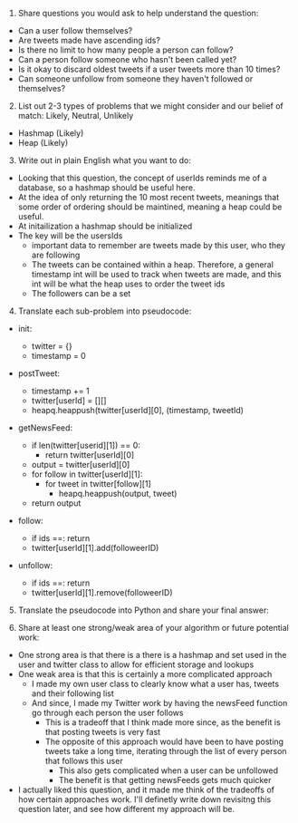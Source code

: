 1. Share questions you would ask to help understand the question:
- Can a user follow themselves?
- Are tweets made have ascending ids?
- Is there no limit to how many people a person can follow?
- Can a person follow someone who hasn't been called yet?
- Is it okay to discard oldest tweets if a user tweets more than 10 times?
- Can someone unfollow from someone they haven't followed or themselves?

2. List out 2-3 types of problems that we might consider and our belief of match: Likely, Neutral, Unlikely
- Hashmap (Likely)
- Heap (Likely)

3. Write out in plain English what you want to do: 
- Looking that this question, the concept of userIds reminds me of a database, so a hashmap should be useful here. 
- At the idea of only returning the 10 most recent tweets, meanings that some order of ordering should be maintined, meaning a heap could be useful. 
- At initailization a hashmap should be initialized 
- The key will be the usersIds
    - important data to remember are tweets made by this user, who they are following
    - The tweets can be contained within a heap. Therefore, a general timestamp int will be used to track when tweets are made, and this int will be what the heap uses to order the tweet ids
    - The followers can be a set

4. Translate each sub-problem into pseudocode:
- init: 
    - twitter = {}
    - timestamp = 0

- postTweet: 
    - timestamp += 1
    - twitter[userId] = [][]
    - heapq.heappush(twitter[userId][0], (timestamp, tweetId)

- getNewsFeed: 
    - if len(twitter[userid][1]) == 0:
        - return twitter[userId][0]
    - output = twitter[userId][0]
    - for follow in twitter[userId][1]:
        - for tweet in twitter[follow][1]
            - heapq.heappush(output, tweet)
    - return output

- follow: 
    - if ids ==: return 
    - twitter[userId][1].add(followeerID)

- unfollow: 
    - if ids ==: return 
    - twitter[userId][1].remove(followeerID)

5. Translate the pseudocode into Python and share your final answer:
  <!-- class User:
    def __init__(self, id):
        self.id = id
        self.tweets = []
        self.following = set()

    class Twitter:

        def __init__(self):
            self.twitter = {}
            self.timeStamp = 0

        def postTweet(self, userId: int, tweetId: int) -> None:
            self.timeStamp += 1
            if userId not in self.twitter:
                self.twitter[userId] = User(userId)
            heapq.heappush(self.twitter[userId].tweets, (self.timeStamp * -1, tweetId))

        def getNewsFeed(self, userId: int) -> List[int]:     
            if userId not in self.twitter:
                self.twitter[userId] = User(userId)

            feed = []
            for tweet in self.twitter[userId].tweets:
                heapq.heappush(feed, tweet)

            for follow in self.twitter[userId].following:
                if follow not in self.twitter:
                    continue
                for tweet in self.twitter[follow].tweets:
                    heapq.heappush(feed, tweet)
            output = []
            for i in range(10):
                if not feed:
                    break
                output.append(heapq.heappop(feed)[1])
            return output

        def follow(self, followerId: int, followeeId: int) -> None:
            if followerId not in self.twitter:
                self.twitter[followerId] = User(followerId)
            if followerId == followeeId or followerId not in self.twitter:
                return
            self.twitter[followerId].following.add(followeeId)

        def unfollow(self, followerId: int, followeeId: int) -> None:
            if followerId not in self.twitter:
                self.twitter[followerId] = User(followerId)

            if followerId == followeeId:
                return

            if followeeId in self.twitter[followerId].following:
                self.twitter[followerId].following.remove(followeeId)
            return -->

6. Share at least one strong/weak area of your algorithm or future potential work:
- One strong area is that there is a there is a hashmap and set used in the user and twitter class to allow for efficient storage and lookups
- One weak area is that this is certainly a more complicated approach
    - I made my own user class to clearly know what a user has, tweets and their following list
    - And since, I made my Twitter work by having the newsFeed function go through each person the user follows
        - This is a tradeoff that I think made more since, as the benefit is that posting tweets is very fast
        - The opposite of this approach would have been to have posting tweets take a long time, iterating through the list of every person that follows this user
            - This also gets complicated when a user can be unfollowed
            - The benefit is that getting newsFeeds gets much quicker
- I actually liked this question, and it made me think of the tradeoffs of how certain approaches work. I'll definetly write down revisitng this question later, and see how different my approach will be. 